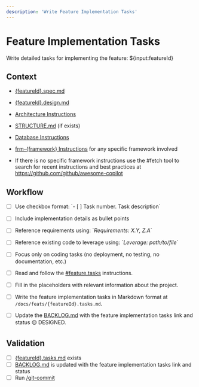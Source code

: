 ```yaml
---
description: 'Write Feature Implementation Tasks'
---
```


# Feature Implementation Tasks

Write detailed tasks for implementing the feature: ${input:featureId}

## Context

- [{featureId}.spec.md](/docs/feats/{featureId}.spec.md)
- [{featureId}.design.md](/docs/feats/{featureId}.design.md)
- [Architecture Instructions](/.github/instructions/architecture.instructions.md) 
- [STRUCTURE.md](/docs/STRUCTURE.md) (if exists)
- [Database Instructions](/.github/instructions/database.instructions.md)
- [frm-{framework} Instructions](/.github/instructions/frm-{framework}.instructions.md) for any specific framework involved

- If there is no specific framework instructions use the #fetch tool to search for recent instructions and best practices at https://github.com/github/awesome-copilot

## Workflow

- [ ] Use checkbox format: \`- [ ] Task number. Task description\`
- [ ] Include implementation details as bullet points
- [ ] Reference requirements using: \`_Requirements: X.Y, Z.A_\`
- [ ] Reference existing code to leverage using: \`_Leverage: path/to/file_\`
- [ ] Focus only on coding tasks (no deployment, no testing, no documentation, etc.)

- [ ] Read and follow the [#feature.tasks](/.github/instructions/feature.tasks.instructions.md) instructions.
- [ ] Fill in the placeholders with relevant information about the project.
- [ ] Write the feature implementation tasks in Markdown format at `/docs/feats/{featureId}.tasks.md`.
- [ ] Update the [BACKLOG.md](/docs/BACKLOG.md) with the feature implementation tasks link and status 🟡 DESIGNED.

## Validation

- [ ] [{featureId}.tasks.md](/docs/{featureId}.tasks.md) exists
- [ ] [BACKLOG.md](/docs/BACKLOG.md) is updated with the feature implementation tasks link and status
- [ ] Run [/git-commit](/.github/prompts/git-commit.prompt.md)